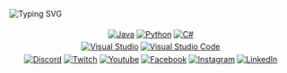 ![Typing SVG](https://readme-typing-svg.demolab.com?font=Consolas&duration=3000&pause=750&center=true&vCenter=true&multiline=true&repeat=true&width=1200&height=100&lines=Hi!;I+am+Furkan+TURAL.;I+am+a+student+from+Turkey.)

<div align = "center">
	<a href = "" target = "_blank"><img alt="Java" src="https://img.shields.io/badge/-Java-3776AB?style=flat-square&logo=java&logoColor=white" align="middle"></a>
	<a href = "" target = "_blank"><img alt="Python" src="https://img.shields.io/badge/-python-3776AB?style=flat-square&logo=Python&logoColor=white" align="middle"></a>
	<a href = "" target = "_blank"><img alt="C#" src="https://img.shields.io/badge/-C%20Sharp-3776AB?style=flat-square&logo=c-sharp&logoColor=white" align="middle"></a>
</div>
<div align = "center">
	<a href = "https://github.com/headclef/GencayYildizEgitimSerileri" target = "_blank"><img alt = "Visual Studio" src="https://img.shields.io/badge/-Visual%20Studio-3776AB?style=flat-square&logo=visual-studio&logoColor=white" align="middle"></a>
	<a href = "https://github.com/headclef/GencayYildizEgitimSerileri" target = "_blank"><img alt = "Visual Studio Code" src="https://img.shields.io/badge/-Visual%20Studio%20Code-3776AB?style=flat-square&logo=visual-studio-code&logoColor=white" align="middle"></a>
</div>
<div align = "center">
	<a href = "" target = "_blank"><img alt="Discord" src="https://img.shields.io/badge/-headclef%209871-3776AB?style=flat-square&logo=discord&logoColor=white" align="middle"></a>
	<a href = "https://www.twitch.tv/deofhell" target = "_blank"><img alt = "Twitch" src = "https://img.shields.io/badge/-Twitch-3776AB?style=flat-square&logo=twitch&logoColor=white" align = "middle"></a>
	<a href = "https://www.youtube.com/@headclef" target = "_blank"><img alt = "Youtube" src = "https://img.shields.io/badge/-Youtube-3776AB?style=flat-square&logo=youtube&logoColor=white" align = "middle"></a>
	<a href = "https://www.facebook.com/headcleFT/" target = "_blank"><img alt="Facebook" src="https://img.shields.io/badge/-Facebook-3776AB?style=flat-square&logo=facebook&logoColor=white" align="middle"></a>
	<a href = "https://www.instagram.com/headclef/" target = "_blank"><img alt="Instagram" src="https://img.shields.io/badge/-Instagram-3776AB?style=flat-square&logo=instagram&logoColor=white" align="middle"></a>
	<a href="https://www.linkedin.com/in/furkantural" target="_blank"><img alt="LinkedIn" src="https://img.shields.io/badge/-LinkedIn-3776AB?style=flat-square&logo=Linkedin&logoColor=white" align="middle"></a>
</div>
